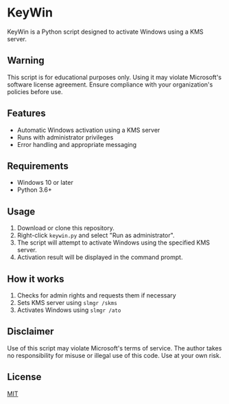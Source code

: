 # KeyWin

KeyWin is a Python script designed to activate Windows using a KMS server.

## Warning

This script is for educational purposes only. Using it may violate Microsoft's software license agreement. Ensure compliance with your organization's policies before use.

## Features

- Automatic Windows activation using a KMS server
- Runs with administrator privileges
- Error handling and appropriate messaging

## Requirements

- Windows 10 or later
- Python 3.6+

## Usage

1. Download or clone this repository.
2. Right-click `keywin.py` and select "Run as administrator".
3. The script will attempt to activate Windows using the specified KMS server.
4. Activation result will be displayed in the command prompt.

## How it works

1. Checks for admin rights and requests them if necessary
2. Sets KMS server using `slmgr /skms`
3. Activates Windows using `slmgr /ato`

## Disclaimer

Use of this script may violate Microsoft's terms of service. The author takes no responsibility for misuse or illegal use of this code. Use at your own risk.

## License

[MIT](https://choosealicense.com/licenses/mit/)
